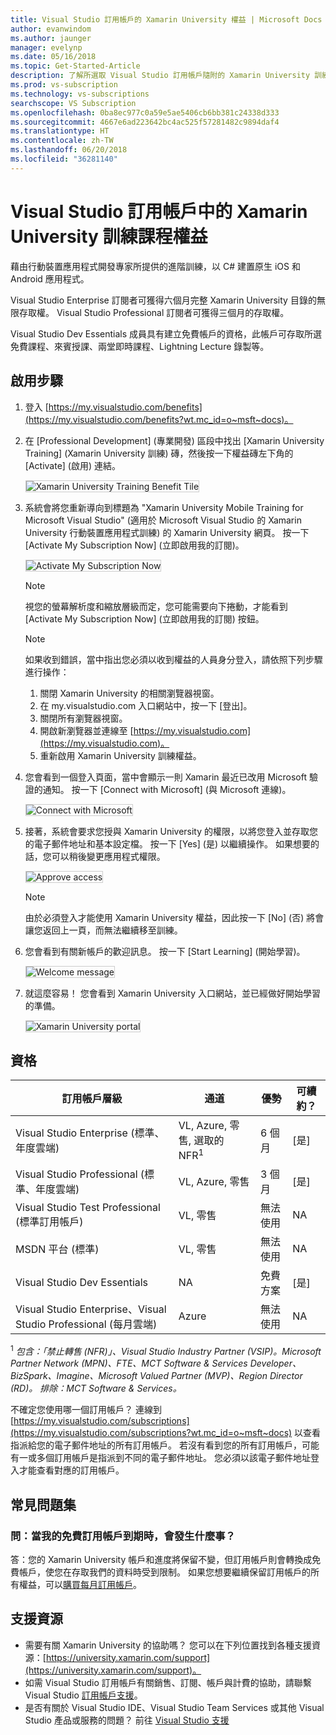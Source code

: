 ```yaml
---
title: Visual Studio 訂用帳戶的 Xamarin University 權益 | Microsoft Docs
author: evanwindom
ms.author: jaunger
manager: evelynp
ms.date: 05/16/2018
ms.topic: Get-Started-Article
description: 了解所選取 Visual Studio 訂用帳戶隨附的 Xamarin University 訓練課程訂用帳戶。
ms.prod: vs-subscription
ms.technology: vs-subscriptions
searchscope: VS Subscription
ms.openlocfilehash: 0ba8ec977c0a59e5ae5406cb6bb381c24338d333
ms.sourcegitcommit: 4667e6ad223642bc4ac525f57281482c9894daf4
ms.translationtype: HT
ms.contentlocale: zh-TW
ms.lasthandoff: 06/20/2018
ms.locfileid: "36281140"
---
```

# <a name="xamarin-university-training-benefit-in-visual-studio-subscriptions"></a>Visual Studio 訂用帳戶中的 Xamarin University 訓練課程權益

藉由行動裝置應用程式開發專家所提供的進階訓練，以 C# 建置原生 iOS 和 Android 應用程式。

Visual Studio Enterprise 訂閱者可獲得六個月完整 Xamarin University 目錄的無限存取權。  Visual Studio Professional 訂閱者可獲得三個月的存取權。

Visual Studio Dev Essentials 成員具有建立免費帳戶的資格，此帳戶可存取所選免費課程、來賓授課、兩堂即時課程、Lightning Lecture 錄製等。


## <a name="activation-steps"></a>啟用步驟
1.  登入 [https://my.visualstudio.com/benefits](https://my.visualstudio.com/benefits?wt.mc_id=o~msft~docs)。
2.  在 [Professional Development] \(專業開發\) 區段中找出 [Xamarin University Training] \(Xamarin University 訓練\) 磚，然後按一下權益磚左下角的 [Activate] \(啟用\) 連結。

    <img alt="Xamarin University Training Benefit Tile" src="_img/vs-xamarin/vs-xamarin-tile.png" style="border: 1px solid #CCCCCC" />

3.  系統會將您重新導向到標題為 "Xamarin University Mobile Training for Microsoft Visual Studio" (適用於 Microsoft Visual Studio 的 Xamarin University 行動裝置應用程式訓練) 的 Xamarin University 網頁。  按一下 [Activate My Subscription Now] \(立即啟用我的訂閱\)。

    <img alt="Activate My Subscription Now" src="_img/vs-xamarin/vs-xamarin-activate.png" style="border: 1px solid #CCCCCC" />

    > [!NOTE]
    > 視您的螢幕解析度和縮放層級而定，您可能需要向下捲動，才能看到 [Activate My Subscription Now] \(立即啟用我的訂閱\) 按鈕。

    > [!NOTE]
    > 如果收到錯誤，當中指出您必須以收到權益的人員身分登入，請依照下列步驟進行操作：
    > 1. 關閉 Xamarin University 的相關瀏覽器視窗。
    > 2. 在 my.visualstudio.com 入口網站中，按一下 [登出]。
    > 3. 關閉所有瀏覽器視窗。
    > 4. 開啟新瀏覽器並連線至 [https://my.visualstudio.com](https://my.visualstudio.com)。
    > 5. 重新啟用 Xamarin University 訓練權益。

4.  您會看到一個登入頁面，當中會顯示一則 Xamarin 最近已改用 Microsoft 驗證的通知。  按一下 [Connect with Microsoft] \(與 Microsoft 連線\)。

    <img alt="Connect with Microsoft" src="_img/vs-xamarin/vs-xamarin-connect.png" style="border: 1px solid #CCCCCC" />

5. 接著，系統會要求您授與 Xamarin University 的權限，以將您登入並存取您的電子郵件地址和基本設定檔。  按一下 [Yes] \(是\) 以繼續操作。 如果想要的話，您可以稍後變更應用程式權限。

    <img alt="Approve access" src="_img/vs-xamarin/vs-xamarin-access.png" style="border: 1px solid #CCCCCC" />

    > [!NOTE]
    > 由於必須登入才能使用 Xamarin University 權益，因此按一下 [No] \(否\) 將會讓您返回上一頁，而無法繼續移至訓練。


6. 您會看到有關新帳戶的歡迎訊息。  按一下 [Start Learning] \(開始學習\)。

    <img alt="Welcome message" src="_img/vs-xamarin/vs-xamarin-confirm.png" style="border: 1px solid #CCCCCC" />

7. 就這麼容易！  您會看到 Xamarin University 入口網站，並已經做好開始學習的準備。

     <img alt="Xamarin University portal" src="_img/vs-xamarin/vs-xamarin-portal.png" style="border: 1px solid #CCCCCC" />

## <a name="eligibility"></a>資格
| 訂用帳戶層級                                                 |     通道                                            | 優勢                                                          | 可續約？    |
|--------------------------------------------------------------------|---------------------------------------------------------|------------------------------------------------------------------|---------------|
| Visual Studio Enterprise (標準、年度雲端)   | VL, Azure, 零售, 選取的 NFR<sup>1</sup> | 6 個月       |  [是] |
| Visual Studio Professional (標準、年度雲端) | VL, Azure, 零售                                       | 3 個月       |  [是] |
| Visual Studio Test Professional (標準訂用帳戶)                         | VL, 零售                                              | 無法使用                                             |  NA        |
| MSDN 平台 (標準)                                          | VL, 零售                                              | 無法使用                                             |  NA        |
| Visual Studio Dev Essentials | NA  | 免費方案                                             |  [是]        |
| Visual Studio Enterprise、Visual Studio Professional (每月雲端) | Azure                                       | 無法使用                                                           |NA|

<sup>1</sup>  *包含：「禁止轉售 (NFR)」、Visual Studio Industry Partner (VSIP)。Microsoft Partner Network (MPN)、FTE、MCT Software & Services Developer、BizSpark、Imagine、Microsoft Valued Partner (MVP)、Region Director (RD)。 排除：MCT Software & Services。*


不確定您使用哪一個訂用帳戶？  連線到 [https://my.visualstudio.com/subscriptions](https://my.visualstudio.com/subscriptions?wt.mc_id=o~msft~docs) 以查看指派給您的電子郵件地址的所有訂用帳戶。 若沒有看到您的所有訂用帳戶，可能有一或多個訂用帳戶是指派到不同的電子郵件地址。  您必須以該電子郵件地址登入才能查看對應的訂用帳戶。

## <a name="frequently-asked-questions"></a>常見問題集
### <a name="q--what-happens-when-my-free-subscription-expires"></a>問：當我的免費訂用帳戶到期時，會發生什麼事？
答：您的 Xamarin University 帳戶和進度將保留不變，但訂用帳戶則會轉換成免費帳戶，使您在存取我們的資料時受到限制。 如果您想要繼續保留訂用帳戶的所有權益，可以[購買每月訂用帳戶](https://aka.ms/buy-xamarin-university)。

## <a name="support-resources"></a>支援資源
-  需要有關 Xamarin University 的協助嗎？  您可以在下列位置找到各種支援資源：[https://university.xamarin.com/support](https://university.xamarin.com/support)。
-  如需 Visual Studio 訂用帳戶有關銷售、訂閱、帳戶與計費的協助，請聯繫 Visual Studio [訂用帳戶支援](https://visualstudio.microsoft.com/subscriptions/support/)。
-  是否有關於 Visual Studio IDE、Visual Studio Team Services 或其他 Visual Studio 產品或服務的問題？  前往 [Visual Studio 支援](https://visualstudio.microsoft.com/support/)
